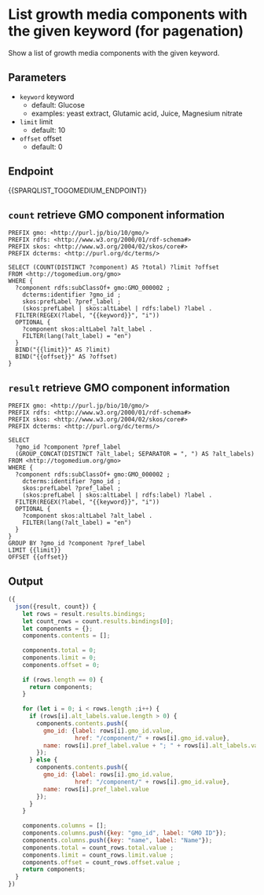 # List growth media components with the given keyword (for pagenation)

Show a list of growth media components with the given keyword.

## Parameters

* `keyword` keyword
  * default: Glucose
  * examples: yeast extract, Glutamic acid, Juice, Magnesium nitrate
* `limit` limit
  * default: 10
* `offset` offset
  * default: 0

## Endpoint

{{SPARQLIST_TOGOMEDIUM_ENDPOINT}}

## `count` retrieve GMO component information

```sparql
PREFIX gmo: <http://purl.jp/bio/10/gmo/>
PREFIX rdfs: <http://www.w3.org/2000/01/rdf-schema#>
PREFIX skos: <http://www.w3.org/2004/02/skos/core#>
PREFIX dcterms: <http://purl.org/dc/terms/>

SELECT (COUNT(DISTINCT ?component) AS ?total) ?limit ?offset
FROM <http://togomedium.org/gmo>
WHERE {
  ?component rdfs:subClassOf+ gmo:GMO_000002 ;
    dcterms:identifier ?gmo_id ;
    skos:prefLabel ?pref_label ;
    (skos:prefLabel | skos:altLabel | rdfs:label) ?label .
  FILTER(REGEX(?label, "{{keyword}}", "i"))
  OPTIONAL {
    ?component skos:altLabel ?alt_label .
    FILTER(lang(?alt_label) = "en")
  }
  BIND("{{limit}}" AS ?limit)
  BIND("{{offset}}" AS ?offset)
}
```

## `result` retrieve GMO component information

```sparql
PREFIX gmo: <http://purl.jp/bio/10/gmo/>
PREFIX rdfs: <http://www.w3.org/2000/01/rdf-schema#>
PREFIX skos: <http://www.w3.org/2004/02/skos/core#>
PREFIX dcterms: <http://purl.org/dc/terms/>

SELECT
  ?gmo_id ?component ?pref_label
  (GROUP_CONCAT(DISTINCT ?alt_label; SEPARATOR = ", ") AS ?alt_labels)
FROM <http://togomedium.org/gmo>
WHERE {
  ?component rdfs:subClassOf+ gmo:GMO_000002 ;
    dcterms:identifier ?gmo_id ;
    skos:prefLabel ?pref_label ;
    (skos:prefLabel | skos:altLabel | rdfs:label) ?label .
  FILTER(REGEX(?label, "{{keyword}}", "i"))
  OPTIONAL {
    ?component skos:altLabel ?alt_label .
    FILTER(lang(?alt_label) = "en")
  }
}
GROUP BY ?gmo_id ?component ?pref_label
LIMIT {{limit}}
OFFSET {{offset}}
```

## Output

```javascript
({
  json({result, count}) {
    let rows = result.results.bindings;
    let count_rows = count.results.bindings[0];
    let components = {};
    components.contents = [];
    
    components.total = 0;
    components.limit = 0;
    components.offset = 0;
    
    if (rows.length == 0) {
      return components;
    }
    
    for (let i = 0; i < rows.length ;i++) {
      if (rows[i].alt_labels.value.length > 0) {
        components.contents.push({
          gmo_id: {label: rows[i].gmo_id.value,
                   href: "/component/" + rows[i].gmo_id.value},
          name: rows[i].pref_label.value + "; " + rows[i].alt_labels.value
        });
      } else {
        components.contents.push({
          gmo_id: {label: rows[i].gmo_id.value,
                   href: "/component/" + rows[i].gmo_id.value},
          name: rows[i].pref_label.value
        });
      }
    }
    
    components.columns = [];
    components.columns.push({key: "gmo_id", label: "GMO ID"});
    components.columns.push({key: "name", label: "Name"});
    components.total = count_rows.total.value ;
    components.limit = count_rows.limit.value ;
    components.offset = count_rows.offset.value ;
    return components;
  }
})
```
